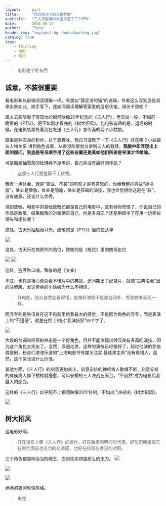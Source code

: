 ```yaml
---
layout:     post
title:      "风向转动下的人物群像"
subtitle:   "三人行距离树大招风差了三个PTU"
date:       2016-06-27
author:     "Teng"
header-img: "img/post-bg-shudazhaofeng.jpg"
catalog: true
tags:
    - Thinking
    - 电影
    - 瞎扯
---
```

> 电影是个好东西

## 诚意，不装很重要

看电影和以前做阅读理解一样，有类似“薛定谔的猫”的迷局，作者这么写到底是具体实景如此，顺手写下，还如同阅读理解答案里的层层伏笔，绵伏千里呢？

周末去影院看了雪茄杜的银河映像20年纪念的《三人行》，老实说一般，不如前一晚看的《PTU》，更不如刚才看完的《树大招风》。比电影有趣的是，退场的时候，在电影售票处看到在发送《三人行》宣传画的两个小姑娘。

原来是钟汉良的粉丝，处于恶趣味，我自习请教了一下《三人行》好在哪？小姑娘从人物关系
讲到角色设置，从香港阶层划分讲到三人的救赎，**我脑中却浮现出上面的疑问，到底是导员顺手用了这些设置还是真如他们所讲是导演才华暗喻。**

可是酷爱抽雪茄的杜琪峰不是老讲，自己并没有最好的作品？
> 这部三人行更是算不上优秀。

我有一点体会，就是“真诚、不装”的电影才是有意思的，你给我整排典故“掉书袋”，处处是致敬，处处是隐喻，处处是狂飙的演技，我也会觉得你这是在“装”，
没有诚意，还谈什么优秀。

讲到致敬，电影中的基础致敬还都是自己的电影中，这有待你奇怪了，你说自己的作品是致敬，结果致敬的对象确实自己，你是多自恋？还是用顺手了在用一边那些镜头和走位呢？

这处，古天乐抽赵薇耳光，致敬的是《PTU》里的任达华

![](http://7xtgob.com2.z0.glb.clouddn.com/shudazhaofenmaxresdefault.jpg)

这处，古天乐在病房外的站位，致敬的是《枪花》里的商场走位

![](http://7xtgob.com2.z0.glb.clouddn.com/shudazhaofen0.jpg)
![](http://7xtgob.com2.z0.glb.clouddn.com/shudazhaofen1463118850.jpg)

这处，盗匪吹口哨，致敬的是《文雀》

不过，也许是担心观众看不懂片中的典故，还同期出了纪录片，就像“古典名著”出的注解版，发送传单的小姑娘为什么不相信，
> 好电影，观众自然会看得懂，就像好演技不是靠台词多、秀智商来表现一样。

而浮夸则是钟汉良在这不电影里给我最大的感觉，不是因为角色的浮夸，而是表演上的“不适感”，就差在脸上刻出“我演技好”四个字了。

![](http://7xtgob.com2.z0.glb.clouddn.com/shudazhaofen0%20%281%29.jpg)

大段的台词和招摇的神态是一个好角色，但并不能体现出钟汉良有多高的演技，因为这个角色太突出了。当然，厚道地讲，这样的演技已经很好了，超过他演的那些偶像剧，粉丝们津津乐道的“上海电影节传媒关注奖 最佳男主角”没有看错人，虽然，这个奖也没什么价值。

其他方面，《三人行》的刻意更加突出，刻意安排的神经病人歌唱不断，刻意安排的瘫痪病人摔下楼梯就痊愈，可以安排的三人决战在天台，“不自然”成为电影给我最大的感受。

这样的《三人行》似乎配不上银河映像20年特制，不如出门左转的《树大招风》。

![](http://7xtgob.com2.z0.glb.clouddn.com/shudazhaofen%E5%BE%AE%E4%BF%A1%E6%88%AA%E5%9B%BE_20160628115922.png)

## 树大招风

这电影好啊，
> 好在没有上面《三人行》的做作，好在微思则明的时代感，好在即便是贼王在时代面前也无力的悲凉感，也好在和现在香港的对照。

三个角色都是响当当的贼王，面对现实却是那么的无力。
![](http://7xtgob.com2.z0.glb.clouddn.com/shudazhaofen0%20%283%29.jpg)

![](http://7xtgob.com2.z0.glb.clouddn.com/shudazhaofen0%20%284%29.jpg)

![](http://7xtgob.com2.z0.glb.clouddn.com/shudazhaofen%E5%BE%AE%E4%BF%A1%E6%88%AA%E5%9B%BE_20160628115957.png)

满满的银河映像风格。

> 未完
